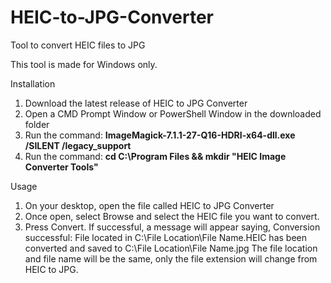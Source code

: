 # HEIC-to-JPG-Converter
Tool to convert HEIC files to JPG

This tool is made for Windows only.

Installation

1. Download the latest release of HEIC to JPG Converter
2. Open a CMD Prompt Window or PowerShell Window in the downloaded folder
3. Run the command: **ImageMagick-7.1.1-27-Q16-HDRI-x64-dll.exe /SILENT /legacy_support**
4. Run the command: **cd C:\Program Files && mkdir "HEIC Image Converter Tools"**

Usage

1.	On your desktop, open the file called HEIC to JPG Converter
2.	Once open, select Browse and select the HEIC file you want to convert.
3.	Press Convert. If successful, a message will appear saying, Conversion successful: File located in C:\File Location\File Name.HEIC has been converted and saved to C:\File Location\File Name.jpg The file location and file name will be the same, only the file extension will change from HEIC to JPG.
